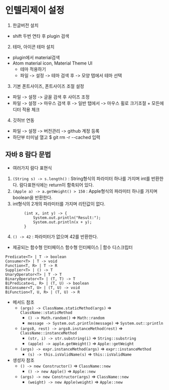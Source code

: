 # 인텔리제이 설정

1. 한글버전 설치
- shift 두번 연타 후 plugin 검색

2. 테마, 아이콘 테마 설치
- plugin에서 material검색
- Atom material icon, Material Theme UI
    - 테마 적용하기
    - 파일 -> 설정 -> 테마 검색 후 -> 모양 탭에서 테마 선택

3. 기본 폰트사이즈, 폰트사이즈 조절 설정
- 파일 -> 설정 -> 글꼴 검색 후 사이즈 조정
- 파일 -> 설정 -> 마우스 검색 후 -> 일반 탭에서 -> 마우스 휠로 크기조절 + 모든에디터 적용 체크

4. 깃허브 연동
- 파일 -> 설정 -> 버전관리 -> github 계정 등록
- 하단부 터미널 열고 $ git rm -r --cached 입력

## 자바 8 람다 문법
- 여러가지 람다 표현식
1. `(String s) -> s.length()` : String형식의 파라미터 하나를 가지며 int를 반환한다. 람다표현식에는 return이 함축되어 있다.
1. `(Apple a) -> a.getWeight() > 150` : Apple형식의 파라미터 하나를 가지며 boolean을 반환한다.
1. int형식의 2개의 파라미터를 가지며 리턴값이 없다.
    ```
         (int x, int y) -> {
             System.out.println("Result:");
             System.out.println(x + y);
         }
    ```
1. `() -> 42` : 파라미터가 없으며 42를 반환한다.
- 제공되는 함수형 인터페이스
  함수형 인터페이스 | 함수 디스크립터
```
Predicate<T> | T -> boolean
Consumer<T> | T -> void
Function<T, R> | T -> R
Supplier<T> | () -> T
UnaryOperator<T> | T -> T
BinaryOperator<T> | (T, T) -> T
BiPredicate<L, R> | (T, U) -> boolean
BiConsumer<T, U> | (T, U) -> void
BiFunction<T, U, R> | (T, U) -> R
```
- 메서드 참조
  - `(args) -> ClassName.staticMethod(args)` => `ClassName::staticMethod`
    - `() -> Math.random()` => `Math::random`
    - `message -> System.out.println(message)` => `System.out::println`
  - `(args0, rest) -> args0.instanceMethod(rest)` => `ClassName::instanceMethod`
    - `(str, i) -> str.substring(i)` => `String::substring`
    - `(apple) -> apple.getWeight()` => `Apple::getWeight`
  - `(args) -> expr.instanceMethod(args)` => `expr::instanceMethod`
    - `(s) -> this.isValidName(s)` => `this::isValidName`
- 생성자 참조
  - `() -> new Constructor()` => `ClassName::new`
    - `() -> new Apple()`  => `Apple::new`
  - `(args) -> new Constructor(args)` => `ClassName::new`
    - `(weight) -> new Apple(weight)` => `Apple::new`